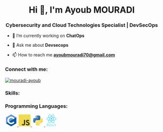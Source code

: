<h1 align="center">Hi 👋, I'm Ayoub MOURADI</h1>
<h3 align="center">Cybersecurity and Cloud Technologies Specialist | DevSecOps</h3>

- 🔭 I’m currently working on **ChatOps**

- 💬 Ask me about **Devsecops**

- 📫 How to reach me **ayoubmouradi70@gmail.com**

<h3 align="left">Connect with me:</h3>
<p align="left">
<a href="https://linkedin.com/in/mouradi-ayoub" target="blank"><img align="center" src="https://raw.githubusercontent.com/rahuldkjain/github-profile-readme-generator/master/src/images/icons/Social/linked-in-alt.svg" alt="mouradi-ayoub" height="30" width="40" /></a>
</p>

<h3 align="left">Skills:</h3>

<h3 align="left">Programming Languages:</h3>
<p align="left"> <a href="https://www.cprogramming.com/" target="_blank" rel="noreferrer"> <img src="https://raw.githubusercontent.com/devicons/devicon/master/icons/c/c-original.svg" alt="c" width="40" height="40"/> </a> <a href="https://developer.mozilla.org/en-US/docs/Web/JavaScript" target="_blank" rel="noreferrer"> <img src="https://raw.githubusercontent.com/devicons/devicon/master/icons/javascript/javascript-original.svg" alt="javascript" width="40" height="40"/> </a> <a href="https://www.python.org" target="_blank" rel="noreferrer"> <img src="https://raw.githubusercontent.com/devicons/devicon/master/icons/python/python-original.svg" alt="python" width="40" height="40"/> </a> <a href="https://reactjs.org/" target="_blank" rel="noreferrer"> <img src="https://raw.githubusercontent.com/devicons/devicon/master/icons/react/react-original-wordmark.svg" alt="react" width="40" height="40"/> </a> </p>

